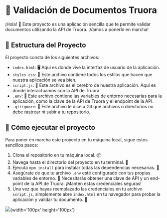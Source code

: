 # 📝 Validación de Documentos Truora

¡Hola! 👋 Este proyecto es una aplicación sencilla que te permite validar documentos utilizando la API de Truora. ¡Vamos a ponerlo en marcha!

## 📂 Estructura del Proyecto

El proyecto consta de los siguientes archivos:

- `index.html`: 🖥️ Aquí es donde vive la interfaz de usuario de la aplicación.
- `styles.css`: 🎨 Este archivo contiene todos los estilos que hacen que nuestra aplicación se vea bien.
- `script.js`: 🧠 Este archivo es el cerebro de nuestra aplicación. Aquí es donde interactuamos con la API de Truora.
- `.env`: 🔑 Este archivo contiene las variables de entorno necesarias para la aplicación, como la clave de la API de Truora y el endpoint de la API.
- `.gitignore`: 🙈 Este archivo le dice a Git qué archivos o directorios no debe rastrear ni subir a tu repositorio.

## 🚀 Cómo ejecutar el proyecto

Para poner en marcha este proyecto en tu máquina local, sigue estos sencillos pasos:

1. Clona el repositorio en tu máquina local. 📦
2. Navega hasta el directorio del proyecto en tu terminal. 🚀
3. Ejecuta `npm install` para instalar todas las dependencias necesarias. 🧰
4. Asegúrate de que tu archivo `.env` esté configurado con tus propias variables de entorno. 🔑 Necesitarás obtener una clave de API y un end-point de la API de Truora. ¡Mantén estas credenciales seguras!
5. Una vez que hayas reemplazado las credenciales en tu archivo `script.js`, simplemente abre `index.html` en tu navegador para probar la aplicación y validar tu documento. 🎉

![](https://media.licdn.com/dms/image/D4D2DAQGC7UsIMxnJkw/profile-treasury-image-shrink_800_800/0/1705168811801?e=1705777200&v=beta&t=CuXPTUcqyFqvISeu4CrDlOHrgJfaqfjYnaL_MAgjZyM){width='100px' height='100px'}

